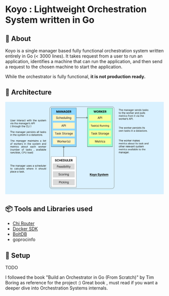 # Koyo : Lightweight Orchestration System written in Go

## 🔦 About

Koyo is a single manager based fully functional orchestration system written entirely in Go (< 3000 lines). It takes request from a user to run an application, identifies a machine that can run the application, and then send a request to the chosen machine to start the application.

While the orchestrator is fully functional, **it is not production ready.**

## 🔎 Architecture

![simple case](docs/arch.png)

## 📦 Tools and Libraries used

- [Chi Router](https://github.com/go-chi/chi)
- [Docker SDK](https://docs.docker.com/engine/api/sdk/)
- [BoltDB](https://github.com/boltdb/bolt)
- goprocinfo

## 🏁 Setup 
TODO

I followed the book "Build an Orchestrator in Go (From Scratch)" by Tim Boring as reference for the project 
:)
Great book , must read if you want a deeper dive into Orchestration Systems internals.
